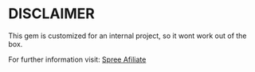 DISCLAIMER
===============
This gem is customized for an internal project, so it wont work out of the box. 

For further information visit:
 [Spree Afiliate](https://github.com/spree/spree_affiliate)